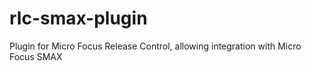 # rlc-smax-plugin
Plugin for Micro Focus Release Control, allowing integration with Micro Focus SMAX

